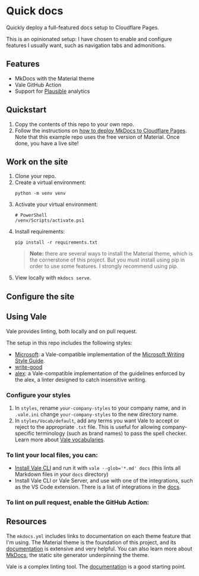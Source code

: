 # Quick docs

Quickly deploy a full-featured docs setup to Cloudflare Pages.

This is an opinionated setup: I have chosen to enable and configure features I usually want, such as navigation tabs and admonitions.

## Features

- MkDocs with the Material theme
- Vale GitHub Action
- Support for [Plausible](https://plausible.io/) analytics

## Quickstart

1. Copy the contents of this repo to your own repo.
2. Follow the instructions on [how to deploy MkDocs to Cloudflare Pages](https://starfallprojects.co.uk/projects/deploy-host-docs/deploy-mkdocs-material-cloudflare/). Note that this example repo uses the free version of Material. Once done, you have a live site!

## Work on the site

1. Clone your repo.
2. Create a virtual environment:
    ```
    python -m venv venv
    ```
3. Activate your virtual environment:
    ```
    # PowerShell
    /venv/Scripts/activate.ps1
    ```
4. Install requirements:
    ```
    pip install -r requirements.txt
    ```
    > **Note:** there are several ways to install the Material theme, which is the cornerstone of this project. But you must install using pip in order to use some features. I strongly recommend using pip.
5. View locally with `mkdocs serve`.

## Configure the site

## Using Vale

Vale provides linting, both locally and on pull request.

The setup in this repo includes the following styles:

- [Microsoft](https://github.com/errata-ai/Microsoft): a Vale-compatible implementation of the [Microsoft Writing Style Guide](https://docs.microsoft.com/en-us/style-guide/welcome/).
- [write-good](https://github.com/errata-ai/write-good)
- [alex](https://github.com/errata-ai/alex): a Vale-compatible implementation of the guidelines enforced by the alex, a linter designed to catch insensitive writing.

### Configure your styles

1. In `styles`, rename `your-company-styles` to your company name, and in `.vale.ini` change `your-company-styles` to the new directory name.
2. In `styles/Vocab/default`, add any terms you want Vale to accept or reject to the appropriate `.txt` file. This is useful for allowing company-specific terminology (such as brand names) to pass the spell checker. Learn more about [Vale vocabularies](https://docs.errata.ai/vale/vocab).

### To lint your local files, you can:

- [Install Vale CLI](https://docs.errata.ai/vale/install) and run it with `vale --glob='*.md' docs` (this lints all Markdown files in your `docs` directory)
- Install Vale CLI or Vale Server, and use with one of the integrations, such as the VS Code extension. There is a list of integrations in the [docs](https://docs.errata.ai/).

### To lint on pull request, enable the GitHub Action:



## Resources

The `mkdocs.yml` includes links to documentation on each theme feature that I'm using. The Material theme is the foundation of this project, and its [documentation](https://squidfunk.github.io/mkdocs-material/) is extensive and very helpful. You can also learn more about [MkDocs](https://www.mkdocs.org/), the static site generator underpinning the theme.

Vale is a complex linting tool. The [documentation](https://docs.errata.ai/) is a good starting point.
